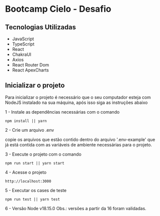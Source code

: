 # Bootcamp Cielo - Desafio

## Tecnologias Utilizadas
- JavaScript
- TypeScript
- React
- ChakraUI
- Axios
- React Router Dom
- React ApexCharts

## Inicializar o projeto
Para inicializar o projeto é necessário que o seu computador esteja com NodeJS instalado na sua máquina, após isso siga as instruções abaixo

1 - Instale as dependências necessárias com o comando
```
npm install || yarn 
```
2 - Crie um arquivo .env

copie os arquivos que estão contido dentro do arquivo '.env-example' que já está contida com as variáveis de ambiente necessárias para o projeto.

3 - Execute o projeto com o comando
```
npm run start || yarn start
```

4 - Acesse o projeto
```
http://localhost:3000
```

5 - Executar os cases de teste
```
npm run test || yarn test
```

6 - Versão Node
v18.15.0
Obs.: versões a partir da 16 foram validadas.

